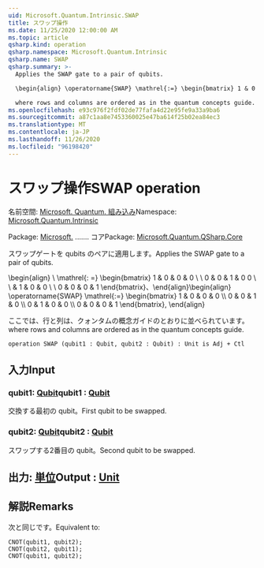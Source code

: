 ```yaml
---
uid: Microsoft.Quantum.Intrinsic.SWAP
title: スワップ操作
ms.date: 11/25/2020 12:00:00 AM
ms.topic: article
qsharp.kind: operation
qsharp.namespace: Microsoft.Quantum.Intrinsic
qsharp.name: SWAP
qsharp.summary: >-
  Applies the SWAP gate to a pair of qubits.

  \begin{align} \operatorname{SWAP} \mathrel{:=} \begin{bmatrix} 1 & 0 & 0 & 0 \\\\ 0 & 0 & 1 & 0 \\\\ 0 & 1 & 0 & 0 \\\\ 0 & 0 & 0 & 1 \end{bmatrix}, \end{align}

  where rows and columns are ordered as in the quantum concepts guide.
ms.openlocfilehash: e93c976f2fdf02de77fafa4d22e95fe9a33a9ba6
ms.sourcegitcommit: a87c1aa8e7453360025e47ba614f25b02ea84ec3
ms.translationtype: MT
ms.contentlocale: ja-JP
ms.lasthandoff: 11/26/2020
ms.locfileid: "96198420"
---
```

# <a name="swap-operation"></a><span data-ttu-id="9dfd2-102">スワップ操作</span><span class="sxs-lookup"><span data-stu-id="9dfd2-102">SWAP operation</span></span>

<span data-ttu-id="9dfd2-103">名前空間: [Microsoft. Quantum. 組み込み](xref:Microsoft.Quantum.Intrinsic)</span><span class="sxs-lookup"><span data-stu-id="9dfd2-103">Namespace: [Microsoft.Quantum.Intrinsic](xref:Microsoft.Quantum.Intrinsic)</span></span>

<span data-ttu-id="9dfd2-104">Package: [Microsoft.](https://nuget.org/packages/Microsoft.Quantum.QSharp.Core) ....... コア</span><span class="sxs-lookup"><span data-stu-id="9dfd2-104">Package: [Microsoft.Quantum.QSharp.Core](https://nuget.org/packages/Microsoft.Quantum.QSharp.Core)</span></span>


<span data-ttu-id="9dfd2-105">スワップゲートを qubits のペアに適用します。</span><span class="sxs-lookup"><span data-stu-id="9dfd2-105">Applies the SWAP gate to a pair of qubits.</span></span>

<span data-ttu-id="9dfd2-106">\begin{align} \ \mathrel{: =} \begin{bmatrix} 1 & 0 & 0 & 0 \\ \\ 0 & 0 & 1 & 0 0 \\ \\ & 1 & 0 & 0 \\ \\ 0 & 0 & 0 & 1 \end{bmatrix}、\end{align}</span><span class="sxs-lookup"><span data-stu-id="9dfd2-106">\begin{align} \operatorname{SWAP} \mathrel{:=} \begin{bmatrix} 1 & 0 & 0 & 0 \\\\ 0 & 0 & 1 & 0 \\\\ 0 & 1 & 0 & 0 \\\\ 0 & 0 & 0 & 1 \end{bmatrix}, \end{align}</span></span>

<span data-ttu-id="9dfd2-107">ここでは、行と列は、クォンタムの概念ガイドのとおりに並べられています。</span><span class="sxs-lookup"><span data-stu-id="9dfd2-107">where rows and columns are ordered as in the quantum concepts guide.</span></span>

```qsharp
operation SWAP (qubit1 : Qubit, qubit2 : Qubit) : Unit is Adj + Ctl
```


## <a name="input"></a><span data-ttu-id="9dfd2-108">入力</span><span class="sxs-lookup"><span data-stu-id="9dfd2-108">Input</span></span>

### <a name="qubit1--qubit"></a><span data-ttu-id="9dfd2-109">qubit1: [Qubit](xref:microsoft.quantum.lang-ref.qubit)</span><span class="sxs-lookup"><span data-stu-id="9dfd2-109">qubit1 : [Qubit](xref:microsoft.quantum.lang-ref.qubit)</span></span>

<span data-ttu-id="9dfd2-110">交換する最初の qubit。</span><span class="sxs-lookup"><span data-stu-id="9dfd2-110">First qubit to be swapped.</span></span>


### <a name="qubit2--qubit"></a><span data-ttu-id="9dfd2-111">qubit2: [Qubit](xref:microsoft.quantum.lang-ref.qubit)</span><span class="sxs-lookup"><span data-stu-id="9dfd2-111">qubit2 : [Qubit](xref:microsoft.quantum.lang-ref.qubit)</span></span>

<span data-ttu-id="9dfd2-112">スワップする2番目の qubit。</span><span class="sxs-lookup"><span data-stu-id="9dfd2-112">Second qubit to be swapped.</span></span>



## <a name="output--unit"></a><span data-ttu-id="9dfd2-113">出力: [単位](xref:microsoft.quantum.lang-ref.unit)</span><span class="sxs-lookup"><span data-stu-id="9dfd2-113">Output : [Unit](xref:microsoft.quantum.lang-ref.unit)</span></span>



## <a name="remarks"></a><span data-ttu-id="9dfd2-114">解説</span><span class="sxs-lookup"><span data-stu-id="9dfd2-114">Remarks</span></span>

<span data-ttu-id="9dfd2-115">次と同じです。</span><span class="sxs-lookup"><span data-stu-id="9dfd2-115">Equivalent to:</span></span>

```qsharp
CNOT(qubit1, qubit2);
CNOT(qubit2, qubit1);
CNOT(qubit1, qubit2);
```